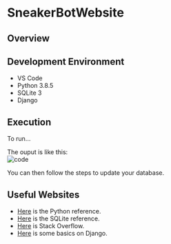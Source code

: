 # SneakerBotWebsite
## Overview


## Development Environment
* VS Code
* Python 3.8.5
* SQLite 3
* Django

## Execution
To run...

The ouput is like this:   
![code]()

You can then follow the steps to update your database.

## Useful Websites

* [Here](https://docs.python.org/3.8/) is the Python reference.
* [Here](https://www.sqlite.org/index.html) is the SQLite reference.
* [Here](https://stackoverflow.com) is Stack Overflow.
* [Here](https://www.youtube.com/watch?v=h7rvyDK70FA&t=3s) is some basics on Django.
